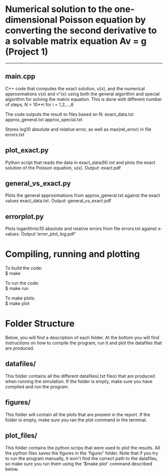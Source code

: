 # Numerical solution to the one-dimensional Poisson equation by converting the second derivative to a solvable matrix equation Av = g (Project 1)
---------------------------

main.cpp
--------
C++ code that computes the exact solution, u(x), and the numerical approximations v(x) and v^(x) using both the general algorithm and special algorithm for solving the matrix equation.
This is done with different number of steps, N = 10**i for i = 1,2,...,6

The code outputs the result to files based on N:
exact_data<N>.txt
approx_general<N>.txt
approx_special<N>.txt

Stores log10 absolute and relative error, as well as max(rel_error) in file errors<N>.txt

plot_exact.py
-------
Python script that reads the data in exact_data{N}.txt and plots the exact solution of the Poisson equation, u(x).
Output: exact.pdf


general_vs_exact.py
-------
Plots the general approximations from approx_general<N>.txt against the exact values exact_data<N>.txt.
Output: general_vs_exact.pdf



errorplot.py
-------
Plots logarithmic10 absolute and relative errors from file errors<N>.txt against x-values.
Output:'error_plot_log.pdf'


# Compiling, running and plotting

To build the code:  
$ make

To run the code:  
$ make run

To make plots:  
$ make plot


# Folder Structure
Below, you will find a description of each folder. At the bottom you will find instructions on how to compile the program, run it and plot the datafiles that are produced.
## datafiles/
  This folder contains all the different datafiles(.txt files) that are produced when running the simulation. If the folder is empty, make sure you have compiled and run the program.

## figures/
  This folder will contain all the plots that are present in the report. If the folder is empty, make sure you ran the plot command in the terminal.

## plot_files/
  This folder contains the python scrips that were used to plot the results. All the python files saves the figures in the 'figure/' folder. Note that if you try to run the program manually, it won't find the correct path to the datafiles, so make sure you run them using the '$make plot' command described below.
